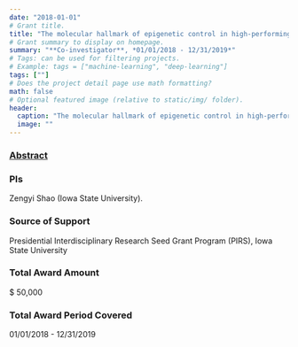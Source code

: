 ```yaml
---
date: "2018-01-01"
# Grant title.
title: "The molecular hallmark of epigenetic control in high-performing yeast"
# Grant summary to display on homepage.
summary: "**Co-investigator**, *01/01/2018 - 12/31/2019*"
# Tags: can be used for filtering projects.
# Example: tags = ["machine-learning", "deep-learning"]
tags: [""]
# Does the project detail page use math formatting?
math: false
# Optional featured image (relative to static/img/ folder).
header:
  caption: "The molecular hallmark of epigenetic control in high-performing yeast"
  image: ""
---
```


### [Abstract](https://www.vpresearch.iastate.edu/news/iowa-state-announces-recipients-fall-2017-pirs-research-seed-grants/)

### PIs
Zengyi Shao (Iowa State University).


### Source of Support
Presidential Interdisciplinary Research Seed Grant Program (PIRS), Iowa State University

### Total Award Amount
$ 50,000

### Total Award Period Covered
01/01/2018 - 12/31/2019 

